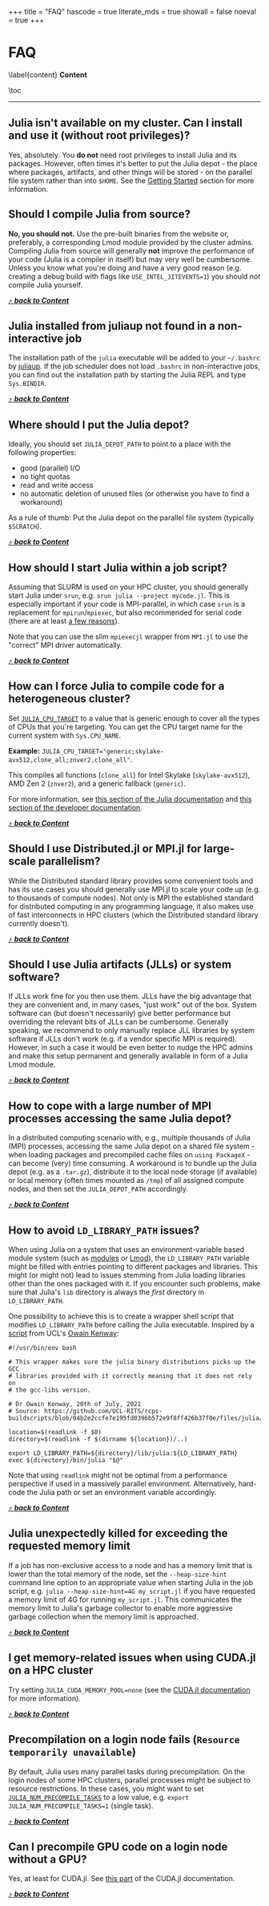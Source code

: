 +++
title = "FAQ"
hascode = true
literate_mds = true
showall = false
noeval = true
+++

# FAQ

\label{content}
**Content**

\toc

---

## Julia isn't available on my cluster. Can I install and use it (without root privileges)?

Yes, absolutely. You **do not** need root privileges to install Julia and its packages. However, often times it's better to put the Julia depot - the place where packages, artifacts, and other things will be stored - on the parallel file system rather than into `$HOME`. See the [Getting Started](/user_gettingstarted/) section for more information.

## Should I compile Julia from source?

**No, you should not.** Use the pre-built binaries from the website or, preferably, a corresponding Lmod module provided by the cluster admins. Compiling Julia from source will generally **not** improve the performance of your code (Julia is a compiler in itself) but may very well be cumbersome. Unless you know what you're doing and have a very good reason (e.g. creating a debug build with flags like `USE_INTEL_JITEVENTS=1`) you should not compile Julia yourself.

[⤴ _**back to Content**_](#content)

## Julia installed from juliaup not found in a non-interactive job

The installation path of the `julia` executable will be added to your `~/.bashrc` by [juliaup](https://github.com/JuliaLang/juliaup). If the job scheduler does not load `.bashrc` in non-interactive jobs, you can find out the installation path by starting the Julia REPL and type `Sys.BINDIR`.

[⤴ _**back to Content**_](#content)

## Where should I put the Julia depot?

Ideally, you should set `JULIA_DEPOT_PATH` to point to a place with the following properties:

* good (parallel) I/O
* no tight quotas
* read and write access
* no automatic deletion of unused files (or otherwise you have to find a workaround)

As a rule of thumb: Put the Julia depot on the parallel file system (typically `$SCRATCH`).

[⤴ _**back to Content**_](#content)

## How should I start Julia within a job script?

Assuming that SLURM is used on your HPC cluster, you should generally start Julia under `srun`, e.g. `srun julia --project mycode.jl`. This is especially important if your code is MPI-parallel, in which case `srun` is a replacement for `mpirun`/`mpiexec`, but also recommended for serial code (there are at least [a few reasons](https://stackoverflow.com/a/53640511/2365675)).

Note that you can use the slim `mpiexecjl` wrapper from `MPI.jl` to use the "correct" MPI driver automatically.

[⤴ _**back to Content**_](#content)

## How can I force Julia to compile code for a heterogeneous cluster?

Set [`JULIA_CPU_TARGET`](https://docs.julialang.org/en/v1.10-dev/manual/environment-variables/#JULIA_CPU_TARGET) to a value that is generic enough to cover all the types of CPUs that you're targeting. You can get the CPU target name for the current system with `Sys.CPU_NAME`.

**Example:** `JULIA_CPU_TARGET="generic;skylake-avx512,clone_all;znver2,clone_all"`.

This compiles all functions (`clone_all`) for Intel Skylake (`skylake-avx512`), AMD Zen 2 (`znver2`), and a generic fallback (`generic`).

For more information, see [this section of the Julia documentation](https://docs.julialang.org/en/v1/manual/environment-variables/#JULIA_CPU_TARGET) and [this section of the developer documentation](https://docs.julialang.org/en/v1/devdocs/sysimg/#Specifying-multiple-system-image-targets).

[⤴ _**back to Content**_](#content)

## Should I use Distributed.jl or MPI.jl for large-scale parallelism?

While the Distributed standard library provides some convenient tools and has its use cases you should generally use MPI.jl to scale your code up (e.g. to thousands of compute nodes). Not only is MPI the established standard for distributed computing in any programming language, it also makes use of fast interconnects in HPC clusters (which the Distributed standard library currently doesn't).

[⤴ _**back to Content**_](#content)

## Should I use Julia artifacts (JLLs) or system software?

If JLLs work fine for you then use them. JLLs have the big advantage that they are convenient and, in many cases, "just work" out of the box. System software can (but doesn't necessarily) give better performance but overriding the relevant bits of JLLs can be cumbersome. Generally speaking, we recommend to only manually replace JLL libraries by system software if JLLs don't work (e.g. if a vendor specific MPI is required). However, in such a case it would be even better to nudge the HPC admins and make this setup permanent and generally available in form of a Julia Lmod module.

[⤴ _**back to Content**_](#content)

## How to cope with a large number of MPI processes accessing the same Julia depot?

In a distributed computing scenario with, e.g., multiple thousands of Julia (MPI) processes, accessing the same Julia depot on a shared file system - when loading packages and precompiled cache files on `using PackageX` - can become (very) time consuming. A workaround is to bundle up the Julia depot (e.g. as a `.tar.gz`), distribute it to the local node storage (if available) or local memory (often times mounted as `/tmp`) of all assigned compute nodes, and then set the `JULIA_DEPOT_PATH` accordingly.

[⤴ _**back to Content**_](#content)


## How to avoid `LD_LIBRARY_PATH` issues?

When using Julia on a system that uses an environment-variable based module
system (such as [modules](https://github.com/cea-hpc/modules) or
[Lmod](https://github.com/TACC/Lmod)), the `LD_LIBRARY_PATH` variable might
be filled with entries pointing to different packages and libraries. This might (or might not) lead to
issues stemming from Julia loading libraries other than the ones packaged with
it. If you encounter such problems, make sure that Julia's `lib` directory is always the *first* directory in
`LD_LIBRARY_PATH`.

One possibility to achieve this is to create a wrapper shell script that
modifies `LD_LIBRARY_PATH` before calling the Julia executable. Inspired by a
[script](https://github.com/UCL-RITS/rcps-buildscripts/blob/04b2e2ccfe7e195fd0396b572e9f8ff426b37f0e/files/julia/julia.sh)
from UCL's [Owain Kenway](https://github.com/owainkenwayucl):
```shell
#!/usr/bin/env bash

# This wrapper makes sure the julia binary distributions picks up the GCC
# libraries provided with it correctly meaning that it does not rely on
# the gcc-libs version.

# Dr Owain Kenway, 20th of July, 2021
# Source: https://github.com/UCL-RITS/rcps-buildscripts/blob/04b2e2ccfe7e195fd0396b572e9f8ff426b37f0e/files/julia/julia.sh

location=$(readlink -f $0)
directory=$(readlink -f $(dirname ${location})/..)

export LD_LIBRARY_PATH=${directory}/lib/julia:${LD_LIBRARY_PATH}
exec ${directory}/bin/julia "$@"
```

Note that using `readlink` might not be optimal from a performance perspective
if used in a massively parallel environment. Alternatively, hard-code the Julia
path or set an environment variable accordingly.

[⤴ _**back to Content**_](#content)

## Julia unexpectedly killed for exceeding the requested memory limit

If a job has non-exclusive access to a node and has a memory limit that is lower than the total memory of the node, set the `--heap-size-hint` command line option to an appropriate value when starting Julia in the job script, e.g. `julia --heap-size-hint=4G my_script.jl` if you have requested a memory limit of 4G for running `my_script.jl`. This communicates the memory limit to Julia's garbage collector to enable more aggressive garbage collection when the memory limit is approached.

[⤴ _**back to Content**_](#content)

## I get memory-related issues when using CUDA.jl on a HPC cluster

Try setting `JULIA_CUDA_MEMORY_POOL=none` (see the [CUDA.jl documentation](https://cuda.juliagpu.org/stable/usage/memory/#Memory-pool) for more information).

[⤴ _**back to Content**_](#content)

## Precompilation on a login node fails (`Resource temporarily unavailable`)

By default, Julia uses many parallel tasks during precompilation. On the login nodes of some HPC clusters, parallel processes might be subject to resource restrictions. In these cases, you might want to set [`JULIA_NUM_PRECOMPILE_TASKS`](https://docs.julialang.org/en/v1/manual/environment-variables/#JULIA_NUM_PRECOMPILE_TASKS) to a low value, e.g. `export JULIA_NUM_PRECOMPILE_TASKS=1` (single task).

[⤴ _**back to Content**_](#content)

## Can I precompile GPU code on a login node without a GPU?

Yes, at least for CUDA.jl. See [this part](https://cuda.juliagpu.org/stable/installation/overview/#Precompiling-CUDA.jl-without-CUDA) of the CUDA.jl documentation.

[⤴ _**back to Content**_](#content)
